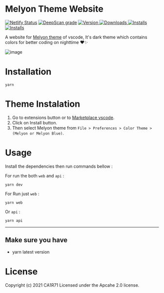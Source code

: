 # Melyon Theme Website
[![Netlify Status](https://api.netlify.com/api/v1/badges/d7c87f41-3ff7-423d-8e01-de9e388d3a81/deploy-status)](https://app.netlify.com/sites/gallant-stonebraker-9cfac2/deploys)
[![DeepScan grade](https://deepscan.io/api/teams/14105/projects/17197/branches/387067/badge/grade.svg)](https://deepscan.io/dashboard#view=project&tid=14105&pid=17197&bid=387067)
<a href="https://marketplace.visualstudio.com/items?itemName=cair71.melyon-vscode">
  <img alt="Version" src="https://vsmarketplacebadge.apphb.com/version/cair71.melyon-vscode.svg" />
</a>
<a href="https://marketplace.visualstudio.com/items?itemName=cair71.melyon-vscode">
  <img alt="Downloads" src="https://vsmarketplacebadge.apphb.com/downloads/cair71.melyon-vscode.svg" />
</a>
<a href="https://marketplace.visualstudio.com/items?itemName=cair71.melyon-vscode">
  <img alt="Installs" src="https://vsmarketplacebadge.apphb.com/installs/cair71.melyon-vscode.svg" />
</a>
<a href="https://marketplace.visualstudio.com/items?itemName=cair71.melyon-vscode">
  <img alt="Installs" src="https://vsmarketplacebadge.apphb.com/rating-star/cair71.melyon-vscode.svg" />
</a>

A website for <a href="https://melyon.tech/">Melyon theme</a> of vscode, It's dark theme which contains colors for better coding on nighttime ❤✨

![image](https://github.com/user-attachments/assets/73b08f03-3fea-4368-bc7f-23ea5286354a)

# Installation
```
yarn
```

# Theme Instalation

1. Go to extensions button or to <a href="https://marketplace.visualstudio.com/items?itemName=cair71.melyon-vscode">Marketplace vscode</a>.
2. Click on Install button.
3. Then select Melyon theme from `File > Preferences > Color Theme > (Melyon or Melyon Blue)`.

# Usage

Install the dependencies then run commands bellow :

For run the both `web` and `api` :

```
yarn dev
```

For Run just `web` :

```
yarn web
```

Or `api` :

```
yarn api
```
---
## Make sure you have
  - yarn latest version

# License

Copyright (c) 2021 CA1R71 Licensed under the Apcahe 2.0 license.
